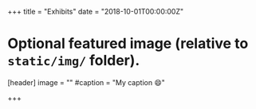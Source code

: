 +++
title = "Exhibits"
date = "2018-10-01T00:00:00Z"

# Optional featured image (relative to `static/img/` folder).
[header]
image = ""
#caption = "My caption :smile:"

+++
